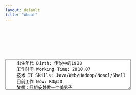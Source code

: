 ```yaml
---
layout: default
title: "About"
---
```


<div id="about" style="height:100px"></div>

<form id="mtxform" name="mtxform">
	<span id="inputext" class="hidden">
	<textarea rows="6" cols="46" id="text" name="text">
	出生年代 Birth: 传说中的1988
	工作时间 Working Time: 2010.07
	技术 IT Skills: Java/Web/Hadoop/Nosql/Shell
	目前工作 Now: RD@JD
	梦想：只想安静做一个美男子
	</textarea>
	</span>
</form>

<!-- Blog Comments -->
<div class="media">
  <!-- UY BEGIN -->
  <div id="uyan_frame">
  </div>
  <script type="text/javascript" src="http://v2.uyan.cc/code/uyan.js?uid=1511840">
  </script>
  <!-- UY END -->
</div>

<script type="text/javascript" src="js/about.js"></script>
<script src="js/jquery-1.11.0.js"></script>
<script type="text/javascript">
            $(document).ready(function(){
            
                mtx.init("about", 800, 150, [255,255,255], [255,64,0], [44,44,44]);
            });
</script>